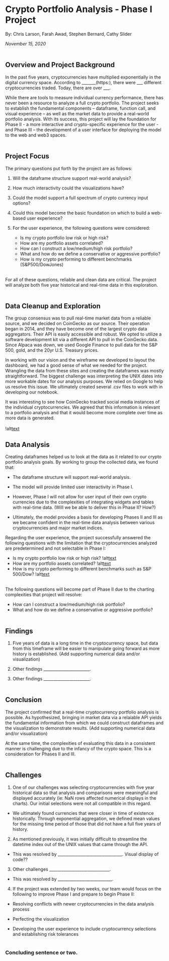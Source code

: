 # Crypto Portfolio Analysis - Phase I Project
By: Chris Larson, Farah Awad, Stephen Bernard, Cathy Slider

*November 15, 2020*
<br></br>

## Overview and Project Background
In the past five years, cryptocurrencies have multiplied exponentially in the digital currency space. 
According to _______(https:), there were ___ different cryptocurrencies traded. Today, there are over ___.

While there are tools to measure individual currency performance, there has never been a resource to analyze 
a full crypto portfolio. The project seeks to establish the fundamental components – dataframe, function call, and 
visual experience – as well as the market data to provide a real-world portfolio analysis. With its success, this 
project will lay the foundation for Phase II - a more interactive and crypto-specific experience for the user - and Phase III – the development of a user interface for deploying the model to the web and web3 spaces.
<br></br>

## Project Focus
The primary questions put forth by the project are as follows:

1. Will the dataframe structure support real-world analysis?
2. How much interactivity could the visualizations have?
3. Could the model support a full spectrum of crypto currency input options?
4. Could this model become the basic foundation on which to build a web-based user experience?

5. For the user experience, the following questions were considered:
    * Is my crypto portfolio low risk or high risk?
    * How are my portfolio assets correlated?
    * How can I construct a low/medium/high risk portfolio?
    * What and how do we define a conservative or aggressive portfolio?
    * How is my crypto performing to different benchmarks (S&P500/DowJones)
<br></br>

For all of these questions, reliable and clean data are critical. The project will analyze both five year historical and real-time data in this exploration.
<br></br>

## Data Cleanup and Exploration
The group consensus was to pull real-time market data from a reliable source, and we decided on CoinGecko as our source. Their operation began in 2014, and they have become one of the largest crypto data aggregators. Their API is easily accessible and robust. We opted to utilize a software development kit via a different API to pull in the CoinGecko data. Since Alpaca was down, we used Google Finance to pull data for the S&P 500, gold, and the 20yr U.S. Treasury prices.

In working with our vision and the wireframe we developed to layout the dashboard, we had a good sense of what we needed for the project. Wrangling the data from these sites and creating the dataframes was mostly straightforward. The biggest challenge was interpreting the UNIX dates into more workable dates for our analysis purposes. We relied on Google to help us resolve this issue. We ultimately created several .csv files to work with in developing our notebook.

It was interesting to see how CoinGecko tracked social media instances of the individual cryptocurrencies. We agreed that this information is relevant to a portfolio analysis and that it would become more complete over time as more data is generated.
<br></br>
!alt[text](/image/social_media.png)

## Data Analysis
Creating dataframes helped us to look at the data as it related to our crypto portfolio analysis goals. By working to group the collected data, we found that:

* The dataframe structure will support real-world analysis.

* The model will provide limited user interactivity in Phase I.

* However, Phase I will not allow for user input of their own crypto currencies due to the complexities of integrating widgets and tables with real-time data. (Will we be able to deliver this in Phase II? How?)

* Ultimately, the model provides a basis for developing Phases II and III as we became confident in the real-time data analysis between various cryptocurrencies and major market indices.

Regarding the user experience, the project successfully answered the following questions with the limitation that the cryptocurrencies analyzed are predetermined and not selectable in Phase I:

* Is my crypto portfolio low risk or high risk? !alt[text](/image/sharpe.png)
* How are my portfolio assets correlated? !alt[text](/image/correltion.png)
* How is my crypto performing to different benchmarks such as S&P 500/Dow? !alt[text](/image/cumul_return.png)
<br></br>

The following questions will become part of Phase II due to the charting complexities that project will resolve:

* How can I construct a low/medium/high risk portfolio?
* What and how do we define a conservative or aggressive portfolio?
<br></br>

## Findings
1. Five years of data is a long time in the cryptocurrency space, but data from this timeframe will be easier to manipulate going forward as more history is established. (Add supporting numerical data and/or visualization)

2. Other findings _______________________.

3. Other findings _______________________. 
<br></br>

## Conclusion
The project confirmed that a real-time cryptocurrency portfolio analysis is possible. As hypothesized, bringing in market data via a relaiable API yields the fundamental information from which we could construct dataframes and the visualization to demonstrate results. (Add supporting numerical data and/or visualization)

At the same time, the complexities of evaluating this data in a consistent manner is challenging due to the infancy of the crypto space. This is a consideration for Phases II and III.
<br></br>

## Challenges
1)	One of our challenges was selecting cryptocurrencies with five year historical data so that analysis and comparisons were meaningful and displayed accurately (ie: NaN rows affected numerical displays in the charts). Our initial selections were not all compatible in this regard. 

* We ultimately found currencies that were closer in time of existence historically. Through exponential aggregation, we defined mean values for the missing time period of those that did not have a full five years of history.


2)	As mentioned previously, it was initially difficult to streamline the datetime index out of the UNIX values that came through the API. 

* This was resolved by ________________________________. Visual display of code??


3)	Other challenges ______________________________.

* This was resolved by ___________________________.


4)	If the project was extended by two weeks, our team would focus on the following to improve Phase I and prepare to begin Phase II:

* Resolving conflicts with newer cryptocurrencies in the data analysis process

* Perfecting the visualization

* Developing the user experience to include cryptocurrency selections and establishing risk tolerances
<br></br>

### Concluding sentence or two.




